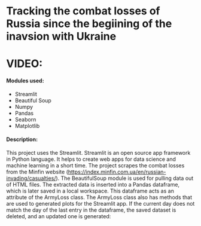 # Tracking the combat losses of Russia since the begiining of the inavsion with Ukraine
# VIDEO: 
#### Modules used:
- Streamlit
- Beautiful Soup
- Numpy
- Pandas
- Seaborn
- Matplotlib
#### Description:
This project uses the Streamlit. Streamlit is an open source app framework in Python language. 
It helps to create web apps for data science and machine learning in a short time.
The project scrapes the combat losses from the Minfin website (https://index.minfin.com.ua/en/russian-invading/casualties/).
The BeautifulSoup module is used for pulling data out of HTML files.
The extracted data is inserted into a Pandas dataframe, which is later saved in a local workspace.
This dataframe acts as an attribute of the ArmyLoss class.
The ArmyLoss class also has methods that are used to generated plots for the Streamlit app.
If the current day does not match the day of the last entry in the dataframe, the saved dataset is deleted, and an updated one is generated:
